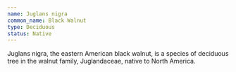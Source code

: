 ```yaml
---
name: Juglans nigra
common_name: Black Walnut
type: Deciduous
status: Native
---
```

Juglans nigra, the eastern American black walnut, is a species of deciduous tree in the walnut family, Juglandaceae, native to North America.
